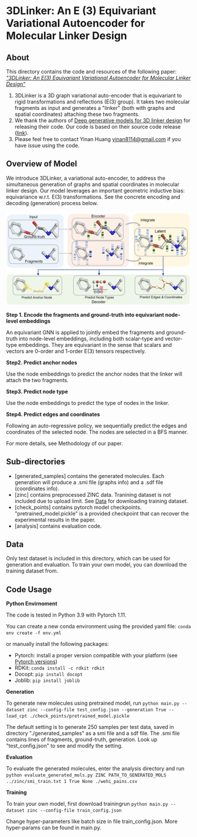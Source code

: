 # 3DLinker: An E (3) Equivariant Variational Autoencoder for Molecular Linker Design
## About
This directory contains the code and resources of the following paper:
[_"3DLinker: An E(3) Equivariant Variational Autoencoder for Molecular Linker Design"_](https://arxiv.org/abs/2205.07309)
1. 3DLinker is a 3D graph variational auto-encoder that is equivariant to rigid transformations and reflections (E(3) group). It takes two molecular fragments as input and generates a "linker" (both with graphs and spatial coordinates) attaching these two fragments.
2. We thank the authors of [Deep generative models for 3D linker design](https://pubs.acs.org/doi/full/10.1021/acs.jcim.9b01120) for releasing their code. Our code is based on their source code release ([link](https://github.com/fimrie/DeLinker)).
3. Please feel free to contact Yinan Huang yinan8114@gmail.com if you have issue using the code.

## Overview of Model
We introduce 3DLinker, a variational auto-encoder, to address the simultaneous generation of graphs and spatial coordinates in molecular linker design. Our model leverages an important geometric inductive bias: equivariance w.r.t. E(3) transformations. See the concrete encoding and decoding (generation) process below.

![model](3dlinker.png)

**Step 1.  Encode the fragments and ground-truth into equivariant node-level embeddings**

An equivariant GNN is applied to jointly embed the fragments and ground-truth into node-level embeddings, including both scalar-type and vector-type embeddings.  They are equivariant in the sense that scalars and vectors are 0-order and 1-order E(3) tensors respectively.

**Step2. Predict anchor nodes**

Use the node embeddings to predict the anchor nodes that the linker will attach the two fragments.

**Step3. Predict node type**

Use the node embeddings to predict the type of nodes in the linker.

**Step4. Predict edges and coordinates**

Following an auto-regressive policy, we sequentially predict the edges and coordinates of the selected node. The nodes are selected in a BFS manner. 

For more details, see Methodology of our paper. 

## Sub-directories
* \[generated_samples\] contains the generated molecules. Each generation will produce a .smi file (graphs info) and a .sdf file (coordinates info).  
* \[zinc\] contains preprocessed ZINC data. Tranining dataset is not included due to upload limit. See [Data](##Data) for downloading training dataset.
* \[check_points\] contains pytorch model checkpoints. "pretrained_model.pickle" is a provided checkpoint that can recover the experimental results in the paper.
* \[analysis\] contains evaluation code.
 
## Data
Only test dataset is included in this directory, which can be used for generation and evaluation. To train your own model, you can download the training dataset from.

## Code Usage
**Python Envirnoment**

The code is tested in Python 3.9 with Pytorch 1.11.

You can create a new conda environment using the provided yaml file:
`conda env create -f env.yml`

or manually install the following packages:
* Pytorch: install a proper version compatible with your platform (see [Pytorch versions](https://pytorch.org/get-started/previous-versions/))
* RDKit: `conda install -c rdkit rdkit`
* Docopt: `pip install docopt`
* Joblib: `pip install joblib`


**Generation**

To generate new molecules using pretrained model, run 
`python main.py --dataset zinc --config-file test_config.json --generation True --load_cpt ./check_points/pretrained_model.pickle`

The default setting is to generate 250 samples per test data, saved in directory "./generated_samples" as a smi file and a sdf file. The .smi file contains lines of fragments, ground-truth, generation. Look up "test_config.json" to see and modify the setting.  

**Evaluation**

To evaluate the generated molecules, enter the analysis directory and run
`python evaluate_generated_mols.py ZINC PATH_TO_GENERATED_MOLS ../zinc/smi_train.txt 1 True None ./wehi_pains.csv`

**Training**

To train your own model, first download trainingrun
`python main.py --dataset zinc --config-file train_config.json`

Change hyper-parameters like batch size in file train_config.json. More hyper-params can be found in main.py.
